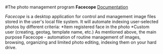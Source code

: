 #The photo management program **Facecope**
[Documentation](https://docs.google.com/document/d/1uAafzIcO1uX_CPPadWWjw2VOkqY7Sk7aB99loCDafI4/edit?usp=sharing)

_Facecope_ is a desktop application for control and management image files stored in the user's local file system. It will automate indexing user-selected photos by different criteria:
*Item registered face in the photo
*Custom user (creating, geotag, template name, etc.)
As mentioned above, the main purpose Facecope - automation of routine management of images, browsing, organizing and limited photo editing, indexing them on your hard drive.
